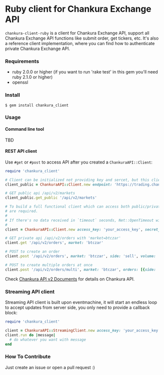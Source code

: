 # Ruby client for Chankura Exchange API

`chankura-client-ruby` is a client for Chankura Exchange API, support all Chankura Exchange API functions like submit order, get tickers, etc. It's also a reference client implementation, where you can find how to authenticate private Chankura Exchange API.

### Requirements

* ruby 2.0.0 or higher (if you want to run 'rake test' in this gem you'll need ruby 2.1.0 or higher)
* openssl

### Install

```shell
$ gem install chankura_client
```

### Usage

#### Command line tool

TBD

#### REST API client

Use `#get` or `#post` to access API after you created a `ChankuraAPI::Client`:

```ruby
require 'chankura_client'

# Client can be initialized not providing key and sercet, but this client can only access public APIs
client_public = ChankuraAPI::Client.new endpoint: 'https://trading.chanura.com'

# GET public api /api/v2/markets
client_public.get_public '/api/v2/markets'

# To build a full functional client which can access both public/private api, access_key/secret_key
# are required.
#
# If there's no data received in `timeout` seconds, Net::OpenTimeout will be raised. Default to 60.
#
client = ChankuraAPI::Client.new access_key: 'your_access_key', secret_key: 'your_secret_key', endpoint: 'https://trading.chankura.com', timeout: 60

# GET private api /api/v2/orders with 'market=btczar'
client.get '/api/v2/orders', market: 'btczar'

# POST to create an order
client.post '/api/v2/orders', market: 'btczar', side: 'sell', volume: '0.11', price: '2955.0'

# POST to create multiple orders at once
client.post '/api/v2/orders/multi', market: 'btczar', orders: [{side: 'buy', volume: '0.15', price: '2955.0'}, {side: 'sell', volume: '0.16', price: '2956'}]
```

Check [Chankura API v2 Documents](https://trading.chankura.com/documents/api_v2) for details on Chankura API.

### Streaming API client

Streaming API client is built upon eventmachine, it will start an endless loop to accept updates from server side, you only need to provide a callback block:

```ruby
require 'chankura_client'

client = ChankuraAPI::StreamingClient.new access_key: 'your_access_key', secret_key: 'your_secret_key', endpoint: 'wss://trading.chankura.com:8080'
client.run do |message|
  # do whatever you want with message
end
```

### How To Contribute

Just create an issue or open a pull request :)
